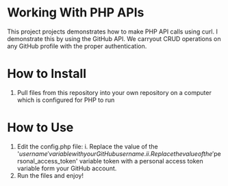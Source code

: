 # Working With PHP APIs

This project projects demonstrates how to make PHP API calls using curl. I demonstrate this by using the GitHub API. We carryout CRUD operations on any GitHub profile with the proper authentication.

# How to Install
1. Pull files from this repository into your own repository on a computer which is configured for PHP to run

# How to Use

1. Edit the config.php file: 
    i. Replace the value of the '$username' variable with your GitHub username.
    ii. Replace the value of the '$personal_access_token' variable token with a personal access token variable form your GitHub account. 
2. Run the files and enjoy! 